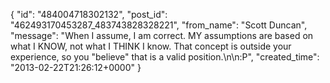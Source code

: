  {
   "id": "484004718302132",
   "post_id": "462493170453287_483743828328221",
   "from_name": "Scott Duncan",
   "message": "When I assume, I am correct. MY assumptions are based on what I KNOW, not what I THINK I know. That concept is outside your experience, so you \"believe\" that is a valid position.\n\n:P",
   "created_time": "2013-02-22T21:26:12+0000"
 }
